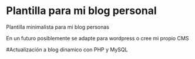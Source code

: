 # Plantilla para mi blog personal
Plantilla minimalista para mi blog personas

En un futuro posiblemente se adapte para wordpress o cree mi propio CMS


#Actualización a blog dinamico con PHP y MySQL
